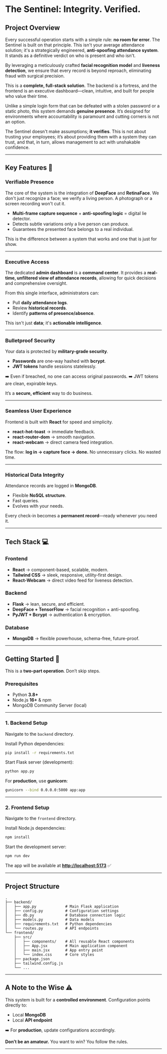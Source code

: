# The Sentinel: Integrity. Verified.

## Project Overview

Every successful operation starts with a simple rule: **no room for error**.
The Sentinel is built on that principle. This isn't your average attendance solution; it's a strategically engineered, **anti-spoofing attendance system**. It stands as a definitive verdict on who is present and who isn't.

By leveraging a meticulously crafted **facial recognition model** and **liveness detection**, we ensure that every record is beyond reproach, eliminating fraud with surgical precision.

This is a **complete, full-stack solution**. The backend is a fortress, and the frontend is an executive dashboard—clean, intuitive, and built for people who value their time.

Unlike a simple login form that can be defeated with a stolen password or a static photo, this system demands **genuine presence**. It’s designed for environments where accountability is paramount and cutting corners is not an option.

The Sentinel doesn't make assumptions; **it verifies**. This is not about trusting your employees; it’s about providing them with a system they can trust, and that, in turn, allows management to act with unshakable confidence.

---

## Key Features 🔐

### **Verifiable Presence**

The core of the system is the integration of **DeepFace** and **RetinaFace**. We don't just recognize a face; we verify a living person.
A photograph or a screen recording won't cut it.

- **Multi-frame capture sequence** + **anti-spoofing logic** = digital lie detector.
- Detects subtle variations only a live person can produce.
- Guarantees the presented face belongs to a real individual.

This is the difference between a system that works and one that is just for show.

---

### **Executive Access**

The dedicated **admin dashboard** is a **command center**.
It provides a **real-time, unfiltered view of attendance records**, allowing for quick decisions and comprehensive oversight.

From this single interface, administrators can:

- Pull **daily attendance logs**.
- Review **historical records**.
- Identify **patterns of presence/absence**.

This isn't just **data**; it's **actionable intelligence**.

---

### **Bulletproof Security**

Your data is protected by **military-grade security**.

- **Passwords** are one-way hashed with **bcrypt**.
- **JWT tokens** handle sessions statelessly.

➡️ Even if breached, no one can access original passwords.
➡️ JWT tokens are clean, expirable keys.

It’s a **secure, efficient** way to do business.

---

### **Seamless User Experience**

Frontend is built with **React** for speed and simplicity.

- **react-hot-toast** → immediate feedback.
- **react-router-dom** → smooth navigation.
- **react-webcam** → direct camera feed integration.

The flow: **log in → capture face → done.**
No unnecessary clicks. No wasted time.

---

### **Historical Data Integrity**

Attendance records are logged in **MongoDB**.

- Flexible **NoSQL structure**.
- Fast queries.
- Evolves with your needs.

Every check-in becomes a **permanent record**—ready whenever you need it.

---

## Tech Stack 💻

### **Frontend**

- **React** → component-based, scalable, modern.
- **Tailwind CSS** → sleek, responsive, utility-first design.
- **React-Webcam** → direct video feed for liveness detection.

### **Backend**

- **Flask** → lean, secure, and efficient.
- **DeepFace + TensorFlow** → facial recognition + anti-spoofing.
- **PyJWT + Bcrypt** → authentication & encryption.

### **Database**

- **MongoDB** → flexible powerhouse, schema-free, future-proof.

---

## Getting Started 🚀

This is a **two-part operation**. Don’t skip steps.

### **Prerequisites**

- Python **3.8+**
- Node.js **16+** & npm
- MongoDB Community Server (local)

---

### **1. Backend Setup**

Navigate to the `backend` directory.

Install Python dependencies:

```bash
pip install -r requirements.txt
```

Start Flask server (development):

```bash
python app.py
```

For **production**, use **gunicorn**:

```bash
gunicorn --bind 0.0.0.0:5000 app:app
```

---

### **2. Frontend Setup**

Navigate to the `frontend` directory.

Install Node.js dependencies:

```bash
npm install
```

Start the development server:

```bash
npm run dev
```

The app will be available at **[http://localhost:5173](http://localhost:5173)** ✅

---

## Project Structure

```plaintext
.
├── backend/
│   ├── app.py             # Main Flask application
│   ├── config.py          # Configuration settings
│   ├── db.py              # Database connection logic
│   ├── models.py          # Data models
│   ├── requirements.txt   # Python dependencies
│   └── routes.py          # API endpoints
└── frontend/
    ├── src/
    │   ├── components/    # All reusable React components
    │   ├── App.jsx        # Main application component
    │   ├── main.jsx       # App entry point
    │   └── index.css      # Core styles
    ├── package.json
    ├── tailwind.config.js
    └── ...
```

---

## A Note to the Wise ⚠️

This system is built for a **controlled environment**.
Configuration points directly to:

- Local **MongoDB**
- Local **API endpoint**

➡️ For **production**, update configurations accordingly.

**Don’t be an amateur.**
You want to win? You follow the rules.

---
